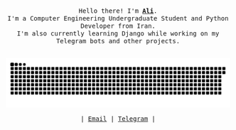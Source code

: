 <p align="center">
  <br><samp>
    Hello there! I'm <b><a target="_blank" href="https://github.com/Alihtt">Ali</a></b>.
    <br>I'm a Computer Engineering Undergraduate Student and Python Developer from Iran.<br>
    I'm also currently learning Django while working on my Telegram bots and other projects.<br>
    <br></samp>
</p>
<div align="center">
  <img src="https://raw.githubusercontent.com/Alihtt/Alihtt/output/snake.svg" alt="Snake animation" />
</div>
<p align="center">
  <samp>
  | <a href = "mailto: aliht.workspace@gmail.com">Email</a> | <a href='https://t.me/al_iht'>Telegram</a> |
  </samp>
</p> 
